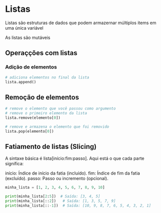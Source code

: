 # Listas

Listas são estruturas de dados que podem armazernar múltiplos items em uma única variável

As listas são mutáveis

## Operaçções com listas

### Adição de elementos

```py
# adiciona elementos no final da lista
lista.append()
```

## Remoção de elementos

```py
# remove o elemento que você passou como argumento
# remove o primeiro elemento da lista
lista.remove(elemento[0])

# remove e armazena o elemento que foi removido
lista.pop(elemento[0])
```

## Fatiamento de listas (Slicing)

A sintaxe básica é lista[início:fim:passo]. Aqui está o que cada parte significa:

início: Índice de início da fatia (incluído).
fim: Índice de fim da fatia (excluído).
passo: Passo ou incremento (opcional).

```py
minha_lista = [1, 2, 3, 4, 5, 6, 7, 8, 9, 10]

print(minha_lista[2:5])  # Saída: [3, 4, 5]
print(minha_lista[::2])   # Saída: [1, 3, 5, 7, 9]
print(minha_lista[::-1])  # Saída: [10, 9, 8, 7, 6, 5, 4, 3, 2, 1]

```
